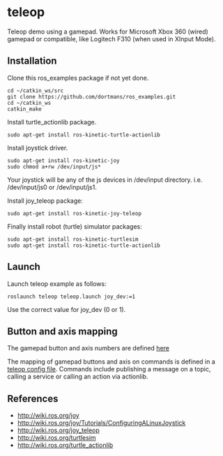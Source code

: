 # teleop

Teleop demo using a gamepad.
Works for Microsoft Xbox 360 (wired) gamepad or compatible, like Logitech F310 (when used in XInput Mode).

## Installation

Clone this ros_examples package if not yet done.
```
cd ~/catkin_ws/src
git clone https://github.com/dortmans/ros_examples.git
cd ~/catkin_ws
catkin_make
```

Install turtle_actionlib package.
```
sudo apt-get install ros-kinetic-turtle-actionlib
```

Install joystick driver.
```
sudo apt-get install ros-kinetic-joy
sudo chmod a+rw /dev/input/js*
```
Your joystick will be any of the js devices in /dev/input directory. i.e. /dev/input/js0 or /dev/input/js1.

Install joy_teleop package:
```
sudo apt-get install ros-kinetic-joy-teleop
```

Finally install robot (turtle) simulator packages:
```
sudo apt-get install ros-kinetic-turtlesim
sudo apt-get install ros-kinetic-turtle-actionlib
```

## Launch

Launch teleop example as follows:
```
roslaunch teleop teleop.launch joy_dev:=1
```

Use the correct value for joy_dev (0 or 1).

## Button and axis mapping

The gamepad button and axis numbers are defined [here](JOY.md)

The mapping of gamepad buttons and axis on commands is defined in a [teleop config file](config/teleop.yaml). Commands include publishing a message on a topic, calling a service or calling an action via actionlib.

## References

- http://wiki.ros.org/joy
- http://wiki.ros.org/joy/Tutorials/ConfiguringALinuxJoystick
- http://wiki.ros.org/joy_teleop
- http://wiki.ros.org/turtlesim
- http://wiki.ros.org/turtle_actionlib

